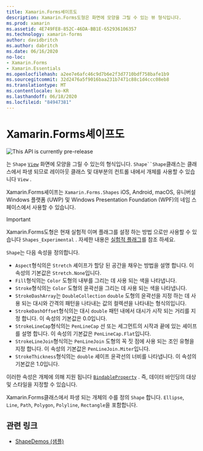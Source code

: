 ```yaml
---
title: Xamarin.Forms셰이프도
description: Xamarin.Forms도형은 화면에 모양을 그릴 수 있는 뷰 형식입니다.
ms.prod: xamarin
ms.assetid: 4E749FE8-852C-46DA-BB1E-652936106357
ms.technology: xamarin-forms
author: davidbritch
ms.author: dabritch
ms.date: 06/16/2020
no-loc:
- Xamarin.Forms
- Xamarin.Essentials
ms.openlocfilehash: a2ee7e6afc46c9d7b6e2f3d7710bdf758bafe1b9
ms.sourcegitcommit: 32d2476a5f9016baa231b7471c88c1d4ccc08eb8
ms.translationtype: MT
ms.contentlocale: ko-KR
ms.lasthandoff: 06/18/2020
ms.locfileid: "84947381"
---
```

# <a name="xamarinforms-shapes"></a>Xamarin.Forms셰이프도

![](~/media/shared/preview.png "This API is currently pre-release")

는 `Shape` [`View`](xref:Xamarin.Forms.View) 화면에 모양을 그릴 수 있는의 형식입니다. `Shape``Shape`클래스는 클래스에서 파생 되므로 레이아웃 클래스 및 대부분의 컨트롤 내에서 개체를 사용할 수 있습니다 `View` .

Xamarin.Forms셰이프는 `Xamarin.Forms.Shapes` iOS, Android, macOS, 유니버설 Windows 플랫폼 (UWP) 및 Windows Presentation Foundation (WPF)의 네임 스페이스에서 사용할 수 있습니다.

> [!IMPORTANT]
> Xamarin.Forms도형은 현재 실험적 이며 플래그를 설정 하는 방법 으로만 사용할 수 있습니다 `Shapes_Experimental` . 자세한 내용은 [실험적 플래그](~/xamarin-forms/internals/experimental-flags.md)를 참조 하세요.

`Shape`는 다음 속성을 정의합니다.

- `Aspect`형식의은 `Stretch` 셰이프가 할당 된 공간을 채우는 방법을 설명 합니다. 이 속성의 기본값은 `Stretch.None`입니다.
- `Fill`형식의는 `Color` 도형의 내부를 그리는 데 사용 되는 색을 나타냅니다.
- `Stroke`형식의는 `Color` 도형의 윤곽선을 그리는 데 사용 되는 색을 나타냅니다.
- `StrokeDashArray`는 `DoubleCollection` `double` 도형의 윤곽선을 지정 하는 데 사용 되는 대시와 간격의 패턴을 나타내는 값의 컬렉션을 나타내는 형식의입니다.
- `StrokeDashOffset`형식의는 대시 `double` 패턴 내에서 대시가 시작 되는 거리를 지정 합니다. 이 속성의 기본값은 0.0입니다.
- `StrokeLineCap`형식의는 `PenLineCap` 선 또는 세그먼트의 시작과 끝에 있는 셰이프를 설명 합니다. 이 속성의 기본값은 `PenLineCap.Flat`입니다.
- `StrokeLineJoin`형식의는 `PenLineJoin` 도형의 꼭 짓 점에 사용 되는 조인 유형을 지정 합니다. 이 속성의 기본값은 `PenLineJoin.Miter`입니다.
- `StrokeThickness`형식의는 `double` 셰이프 윤곽선의 너비를 나타냅니다. 이 속성의 기본값은 1.0입니다.

이러한 속성은 개체에 의해 지원 됩니다 [`BindableProperty`](xref:Xamarin.Forms.BindableProperty) . 즉, 데이터 바인딩의 대상 및 스타일을 지정할 수 있습니다.

Xamarin.Forms클래스에서 파생 되는 개체의 수를 정의 `Shape` 합니다. `Ellipse`, `Line`, `Path`, `Polygon`, `Polyline`, `Rectangle`을 포함합니다.

## <a name="related-links"></a>관련 링크

- [ShapeDemos (샘플)](https://docs.microsoft.com/samples/xamarin/xamarin-forms-samples/userinterface-shapedemos/)
